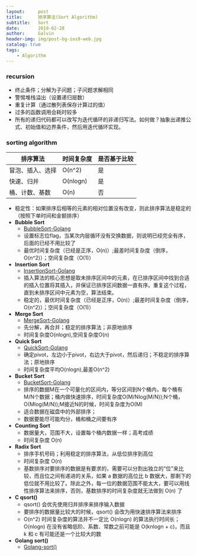 ```yaml
---
layout:     post
title:      排序算法(Sort Algorithm)
subtitle:   Sort
date:       2019-02-28
author:     Galvin
header-img: img/post-bg-ios9-web.jpg
catalog: true
tags:
    - Algorithm
--- 
```


### recursion
* 终止条件；分解为子问题；子问题求解相同
* 警惕堆栈溢出（设置递归层数）
* 重复计算（通过散列表保存计算过的值）
* 过多的函数调用会耗时较多
* 所有的递归代码都可以改写为迭代循环的非递归写法。如何做？抽象出递推公式、初始值和边界条件，然后用迭代循环实现。

### sorting algorithm

| 排序算法 | 时间复杂度 | 是否基于比较 |
| --- | --- | --- |
| 冒泡、插入、选择 | O(n^2) | 是 |
| 快速、归并 | O(nlogn) | 是 |
| 桶、计数、基数 | O(n) | 否 |
* 稳定性：如果排序后相等的元素的相对位置没有改变，则此排序算法是稳定的（按照下单时间和金额排序）
* **Bubble Sort**
    * [BubbleSort-Golang](https://github.com/Galvin-wjw/Golang-study/blob/master/Algorithm/bubblesort.go)
    * 设置标志位flag，当某次内层循环没有交换数据，则说明已经完全有序，后面的已经不用比较了
    * 最优时间复杂度（已经是正序，O(n)）;最差时间复杂度（倒序，O(n^2)）；空间复杂度（O(1)）
* **Insertion Sort**
	* [InsertionSort-Golang](https://github.com/Galvin-wjw/Golang-study/blob/master/Algorithm/insert-sort.go)
    * 插入算法的核心思想是取未排序区间中的元素，在已排序区间中找到合适的插入位置将其插入，并保证已排序区间数据一直有序。重复这个过程，直到未排序区间中元素为空，算法结束。
    * 稳定的，最优时间复杂度（已经是正序，O(n)）;最差时间复杂度（倒序，O(n^2)）；空间复杂度（O(1)）
* **Merge Sort**
	* [MergeSort-Golang](https://github.com/Galvin-wjw/Golang-study/blob/master/Algorithm/merge-sort.go) 
    * 先分解，再合并；稳定的排序算法；非原地排序
    * 时间复杂度O(nlogn),空间复杂度O(n)
* **Quick Sort**
	* [QuickSort-Golang](https://github.com/Galvin-wjw/Golang-study/blob/master/Algorithm/quick-sort2.go)
    * 确定pivot，左边小于pivot，右边大于pivot，然后递归；不稳定的排序算法；原地排序
    * 时间复杂度平均O(nlogn),最差O(n^2)
* **Bucket Sort**
	* [BucketSort-Golang](https://github.com/Galvin-wjw/Golang-study/blob/master/Algorithm/bucket-sort.go)
    * 排序的数据M在一个可量化的区间内，等分区间到N个桶内，每个桶有M/N个数据；桶内做快速排序，时间复杂度O(M/Nlog(M/N));N个桶，O(Mlog(M/N));M接近N的时候，时间复杂度为O(M)
    * 适合数据在磁盘中的外部排序；
    * 数据要能尽可能均分，桶和桶之间要有序
 * **Counting Sort**
    * 数据量大，范围不大，设置每个桶内数据一样；高考成绩
    * 时间复杂度 O(n)
 * **Radix Sort**
    * 排序手机号码；利用稳定的排序算法，从低位排序到高位
    * 时间复杂度 O(n)
    * 基数排序对要排序的数据是有要求的，需要可以分割出独立的“位”来比较，而且位之间有递进的关系，如果 a 数据的高位比 b 数据大，那剩下的低位就不用比较了。除此之外，每一位的数据范围不能太大，要可以用线性排序算法来排序，否则，基数排序的时间复杂度就无法做到 O(n) 了
* **C qsort()**
    * qsort() 会优先使用归并排序来排序输入数据
    * 要排序的数据量比较大的时候，qsort() 会改为用快速排序算法来排序
    * O(n^2) 时间复杂度的算法并不一定比 O(nlogn) 的算法执行时间长；O(nlogn) 在没有省略低阶、系数、常数之前可能是 O(knlogn + c)，而且 k 和 c 有可能还是一个比较大的数
* **Golang sort()**
    * [Golang-sort()](https://github.com/golang/go/blob/master/src/sort/sort.go)
    
    
    
